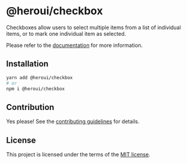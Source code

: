 # @heroui/checkbox

Checkboxes allow users to select multiple items from a list of individual items, or to mark one individual item as selected.

Please refer to the [documentation](https://heroui.com/docs/components/checkbox) for more information.

## Installation

```sh
yarn add @heroui/checkbox
# or
npm i @heroui/checkbox
```

## Contribution

Yes please! See the
[contributing guidelines](https://github.com/frontio-ai/heroui/blob/master/CONTRIBUTING.md)
for details.

## License

This project is licensed under the terms of the
[MIT license](https://github.com/frontio-ai/heroui/blob/master/LICENSE).
